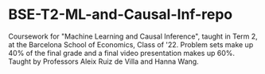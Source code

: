 # BSE-T2-ML-and-Causal-Inf-repo

Coursework for "Machine Learning and Causal Inference", taught in Term 2, at the Barcelona School of Economics, Class of '22. Problem sets make up 40% of the final grade and a final video presentation makes up 60%. Taught by Professors Aleix Ruiz de Villa and Hanna Wang.
